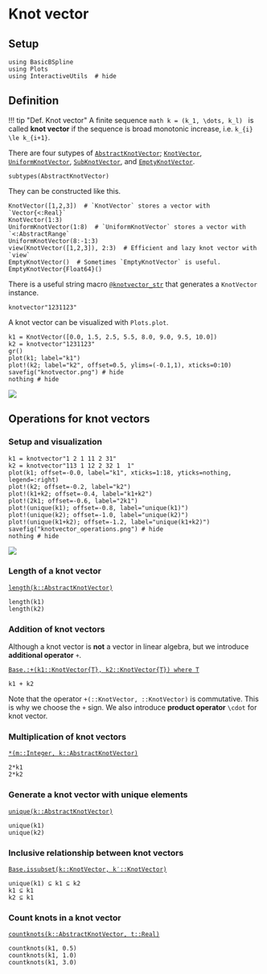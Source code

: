 # Knot vector

## Setup
```@example math_knotvector
using BasicBSpline
using Plots
using InteractiveUtils  # hide
```

## Definition

!!! tip "Def.  Knot vector"
    A finite sequence
    ```math
    k = (k_1, \dots, k_l)
    ```
    is called **knot vector** if the sequence is broad monotonic increase, i.e. ``k_{i} \le k_{i+1}``.

There are four sutypes of [`AbstractKnotVector`](@ref); [`KnotVector`](@ref), [`UniformKnotVector`](@ref), [`SubKnotVector`](@ref), and [`EmptyKnotVector`](@ref).

```@repl math_knotvector
subtypes(AbstractKnotVector)
```

They can be constructed like this.

```@repl math_knotvector
KnotVector([1,2,3])  # `KnotVector` stores a vector with `Vector{<:Real}`
KnotVector(1:3)
UniformKnotVector(1:8)  # `UniformKnotVector` stores a vector with `<:AbstractRange`
UniformKnotVector(8:-1:3)
view(KnotVector([1,2,3]), 2:3)  # Efficient and lazy knot vector with `view`
EmptyKnotVector()  # Sometimes `EmptyKnotVector` is useful.
EmptyKnotVector{Float64}()
```

There is a useful string macro [`@knotvector_str`](@ref) that generates a `KnotVector` instance.

```@repl math_knotvector
knotvector"1231123"
```

A knot vector can be visualized with `Plots.plot`.

```@repl math_knotvector
k1 = KnotVector([0.0, 1.5, 2.5, 5.5, 8.0, 9.0, 9.5, 10.0])
k2 = knotvector"1231123"
gr()
plot(k1; label="k1")
plot!(k2; label="k2", offset=0.5, ylims=(-0.1,1), xticks=0:10)
savefig("knotvector.png") # hide
nothing # hide
```

![](knotvector.png)

## Operations for knot vectors

### Setup and visualization

```@example math_knotvector
k1 = knotvector"1 2 1 11 2 31"
k2 = knotvector"113 1 12 2 32 1  1"
plot(k1; offset=-0.0, label="k1", xticks=1:18, yticks=nothing, legend=:right)
plot!(k2; offset=-0.2, label="k2")
plot!(k1+k2; offset=-0.4, label="k1+k2")
plot!(2k1; offset=-0.6, label="2k1")
plot!(unique(k1); offset=-0.8, label="unique(k1)")
plot!(unique(k2); offset=-1.0, label="unique(k2)")
plot!(unique(k1+k2); offset=-1.2, label="unique(k1+k2)")
savefig("knotvector_operations.png") # hide
nothing # hide
```

![](knotvector_operations.png)

### Length of a knot vector

[`length(k::AbstractKnotVector)`](@ref)

```@repl math_knotvector
length(k1)
length(k2)
```

### Addition of knot vectors

Although a knot vector is **not** a vector in linear algebra, but we introduce **additional operator** ``+``.

[`Base.:+(k1::KnotVector{T}, k2::KnotVector{T}) where T`](@ref)

```@repl math_knotvector
k1 + k2
```

Note that the operator `+(::KnotVector, ::KnotVector)` is commutative.
This is why we choose the ``+`` sign.
We also introduce **product operator** ``\cdot`` for knot vector.

### Multiplication of knot vectors

[`*(m::Integer, k::AbstractKnotVector)`](@ref)

```@repl math_knotvector
2*k1
2*k2
```

### Generate a knot vector with unique elements

[`unique(k::AbstractKnotVector)`](@ref)

```@repl math_knotvector
unique(k1)
unique(k2)
```

### Inclusive relationship between knot vectors

[`Base.issubset(k::KnotVector, k′::KnotVector)`](@ref)

```@repl math_knotvector
unique(k1) ⊆ k1 ⊆ k2
k1 ⊆ k1
k2 ⊆ k1
```

### Count knots in a knot vector

[`countknots(k::AbstractKnotVector, t::Real)`](@ref)

```@repl math_knotvector
countknots(k1, 0.5)
countknots(k1, 1.0)
countknots(k1, 3.0)
```

